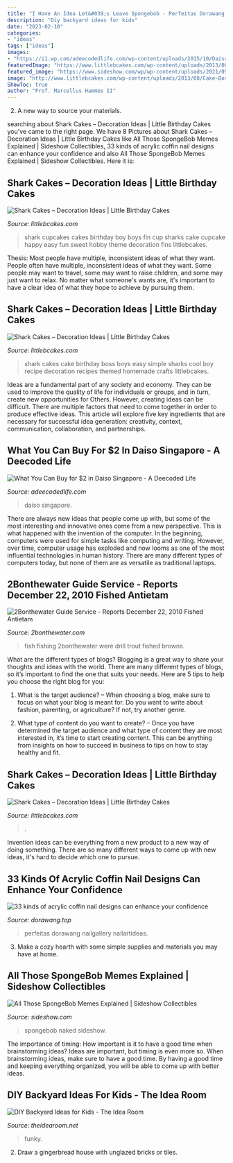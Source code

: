 ```yaml
---
title: "I Have An Idea Let&#039;s Leave Spongebob - Perfeitas Dorawang Nailgallery Nailartideas"
description: "Diy backyard ideas for kids"
date: "2023-02-10"
categories:
- "ideas"
tags: ["ideas"]
images:
- "https://i1.wp.com/adeecodedlife.com/wp-content/uploads/2015/10/Daiso-15.jpg"
featuredImage: "https://www.littlebcakes.com/wp-content/uploads/2013/08/Shark-Cakes-Images.jpg"
featured_image: "https://www.sideshow.com/wp/wp-content/uploads/2021/05/Tired-SpongeBob-740x555.jpeg"
image: "http://www.littlebcakes.com/wp-content/uploads/2013/08/Cake-Boss-Shark-Cake.jpg"
ShowToc: true
author: "Prof. Marcellus Hammes II"
---
```



2. A new way to source your materials.

	

		
searching about Shark Cakes – Decoration Ideas | Little Birthday Cakes you've came to the right page. We have 8 Pictures about Shark Cakes – Decoration Ideas | Little Birthday Cakes like All Those SpongeBob Memes Explained | Sideshow Collectibles, 33 kinds of acrylic coffin nail designs can enhance your confidence and also All Those SpongeBob Memes Explained | Sideshow Collectibles. Here it is:
		
    
## Shark Cakes – Decoration Ideas | Little Birthday Cakes

<img loading=lazy src="http://www.littlebcakes.com/wp-content/uploads/2013/08/Shark-Cup-Cakes.jpg" onerror="this.onerror=null;this.src='https://tse4.mm.bing.net/th?id=OIP.cnSMqW95RVm3298N_xr7GQHaFj&amp;pid=15.1';" alt="Shark Cakes – Decoration Ideas | Little Birthday Cakes">

_Source: littlebcakes.com_

>shark cupcakes cakes birthday boy boys fin cup sharks cake cupcake happy easy fun sweet hobby theme decoration fins littlebcakes. 

	

Thesis: Most people have multiple, inconsistent ideas of what they want.
People often have multiple, inconsistent ideas of what they want. Some people may want to travel, some may want to raise children, and some may just want to relax. No matter what someone's wants are, it's important to have a clear idea of what they hope to achieve by pursuing them.

    
## Shark Cakes – Decoration Ideas | Little Birthday Cakes

<img loading=lazy src="http://www.littlebcakes.com/wp-content/uploads/2013/08/Cake-Boss-Shark-Cake.jpg" onerror="this.onerror=null;this.src='https://tse3.mm.bing.net/th?id=OIP.Gy9UqDPHZEeqjydyDbzamgHaFu&amp;pid=15.1';" alt="Shark Cakes – Decoration Ideas | Little Birthday Cakes">

_Source: littlebcakes.com_

>shark cakes cake birthday boss boys easy simple sharks cool boy recipe decoration recipes themed homemade crafts littlebcakes. 

	

Ideas are a fundamental part of any society and economy. They can be used to improve the quality of life for individuals or groups, and in turn, create new opportunities for Others. However, creating ideas can be difficult. There are multiple factors that need to come together in order to produce effective ideas. This article will explore five key ingredients that are necessary for successful idea generation: creativity, context, communication, collaboration, and partnerships.

    
## What You Can Buy For $2 In Daiso Singapore - A Deecoded Life

<img loading=lazy src="https://i1.wp.com/adeecodedlife.com/wp-content/uploads/2015/10/Daiso-15.jpg" onerror="this.onerror=null;this.src='https://tse4.mm.bing.net/th?id=OIP.Rm_qTY3znEMolM8KQCbb3QHaFj&amp;pid=15.1';" alt="What You Can Buy for $2 in Daiso Singapore - A Deecoded Life">

_Source: adeecodedlife.com_

>daiso singapore. 

	

There are always new ideas that people come up with, but some of the most interesting and innovative ones come from a new perspective. This is what happened with the invention of the computer. In the beginning, computers were used for simple tasks like computing and writing. However, over time, computer usage has exploded and now looms as one of the most influential technologies in human history. There are many different types of computers today, but none of them are as versatile as traditional laptops.

    
## 2Bonthewater Guide Service - Reports December 22, 2010 Fished Antietam

<img loading=lazy src="http://2bonthewater.com/yahoo_site_admin/assets/images/WS_letort.101194304_std.jpg" onerror="this.onerror=null;this.src='https://tse3.mm.bing.net/th?id=OIP.W05aGibFO77cBcrsuyzz2AHaFj&amp;pid=15.1';" alt="2Bonthewater Guide Service - Reports December 22, 2010 Fished Antietam">

_Source: 2bonthewater.com_

>fish fishing 2bonthewater were drill trout fished browns. 

	

What are the different types of blogs?
Blogging is a great way to share your thoughts and ideas with the world. There are many different types of blogs, so it’s important to find the one that suits your needs. Here are 5 tips to help you choose the right blog for you: 
1. What is the target audience? – When choosing a blog, make sure to focus on what your blog is meant for. Do you want to write about fashion, parenting, or agriculture? If not, try another genre. 

2. What type of content do you want to create? – Once you have determined the target audience and what type of content they are most interested in, it’s time to start creating content. This can be anything from insights on how to succeed in business to tips on how to stay healthy and fit. 


    
## Shark Cakes – Decoration Ideas | Little Birthday Cakes

<img loading=lazy src="https://www.littlebcakes.com/wp-content/uploads/2013/08/Shark-Cakes-Images.jpg" onerror="this.onerror=null;this.src='https://tse4.mm.bing.net/th?id=OIP.8ocu5nCrgmf5ejGuFG0MqQHaJ4&amp;pid=15.1';" alt="Shark Cakes – Decoration Ideas | Little Birthday Cakes">

_Source: littlebcakes.com_

>. 

	

Invention ideas can be everything from a new product to a new way of doing something. There are so many different ways to come up with new ideas, it's hard to decide which one to pursue.

    
## 33 Kinds Of Acrylic Coffin Nail Designs Can Enhance Your Confidence

<img loading=lazy src="https://www.dorawang.top/wp-content/uploads/2020/06/33-kinds-of-acrylic-coffin-nail-designs-can-enhance-your-confidence-7.jpg" onerror="this.onerror=null;this.src='https://tse2.mm.bing.net/th?id=OIP.HvsDxfUquFcAjERxXhcXcQHaG1&amp;pid=15.1';" alt="33 kinds of acrylic coffin nail designs can enhance your confidence">

_Source: dorawang.top_

>perfeitas dorawang nailgallery nailartideas. 

	

3. Make a cozy hearth with some simple supplies and materials you may have at home.

    
## All Those SpongeBob Memes Explained | Sideshow Collectibles

<img loading=lazy src="https://www.sideshow.com/wp/wp-content/uploads/2021/05/Tired-SpongeBob-740x555.jpeg" onerror="this.onerror=null;this.src='https://tse2.mm.bing.net/th?id=OIP.bdmDQlDQzkBSmXjO7Tz7BQHaFj&amp;pid=15.1';" alt="All Those SpongeBob Memes Explained | Sideshow Collectibles">

_Source: sideshow.com_

>spongebob naked sideshow. 

	

The importance of timing: How important is it to have a good time when brainstorming ideas?
Ideas are important, but timing is even more so. When brainstorming ideas, make sure to have a good time. By having a good time and keeping everything organized, you will be able to come up with better ideas.

    
## DIY Backyard Ideas For Kids - The Idea Room

<img loading=lazy src="http://www.theidearoom.net/wp-content/uploads/2016/03/7924935438_6cdb638703_b.jpg" onerror="this.onerror=null;this.src='https://tse1.mm.bing.net/th?id=OIP.ulnhYVmmEQ4e6QA0w09p1gHaIR&amp;pid=15.1';" alt="DIY Backyard Ideas for Kids - The Idea Room">

_Source: theidearoom.net_

>funky. 

	

2. Draw a gingerbread house with unglazed bricks or tiles.

